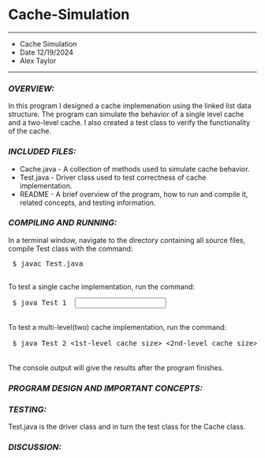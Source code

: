 # Cache-Simulation
****************
* Cache Simulation
* Date 12/19/2024
* Alex Taylor
**************** 

### ***OVERVIEW:***
In this program I designed a cache implemenation using the linked list
data structure. The program can simulate the behavior of a single level 
cache and a two-level cache. I also created a test class to verify the functionality of the cache.


### ***INCLUDED FILES:***

 * Cache.java - A collection of methods used to simulate cache behavior.
 * Test.java - Driver class used to test correctness of cache implementation.
 * README - A brief overview of the program, how to run and compile it, related concepts, and testing information.


### ***COMPILING AND RUNNING:***

 In a terminal window, navigate to the directory containing all source files, compile Test
 class with the command:
 <pre>
 $ javac Test.java
 </pre>

 To test a single cache implementation, run the command:
 <pre>
 $ java Test 1 <cache size> <input textfile name>
 </pre>

 To test a multi-level(two) cache implementation, run the command:
 <pre>
 $ java Test 2 <1st-level cache size> <2nd-level cache size> <input textfile name>
 </pre>

 The console output will give the results after the program finishes.


### ***PROGRAM DESIGN AND IMPORTANT CONCEPTS:***



### ***TESTING:***
Test.java is the driver class and in turn the test class for the Cache 
class. 
 


### ***DISCUSSION:***
 

